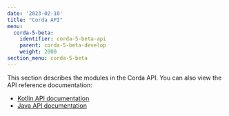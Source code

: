 ```yaml
---
date: '2023-02-10'
title: "Corda API"
menu:
  corda-5-beta:
    identifier: corda-5-beta-api
    parent: corda-5-beta-develop
    weight: 2000
section_menu: corda-5-beta
---
```

This section describes the modules in the Corda API. You can also view the API reference documentation:
* <a href="/en/api-ref/corda/5.0-beta/kotlin/index.html" target="_blank">Kotlin API documentation</a>
* <a href="/en/api-ref/corda/5.0-beta/java/index.html" target="_blank">Java API documentation</a>
